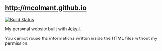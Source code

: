 ## http://mcolmant.github.io

[![Build Status](https://travis-ci.org/mcolmant/mcolmant.github.io.svg?branch=jekyll)](https://travis-ci.org/mcolmant/mcolmant.github.io)

My personal website built with [Jekyll](http://jekyllrb.com/).

You cannot reuse the informations written inside the HTML files without my permission.
